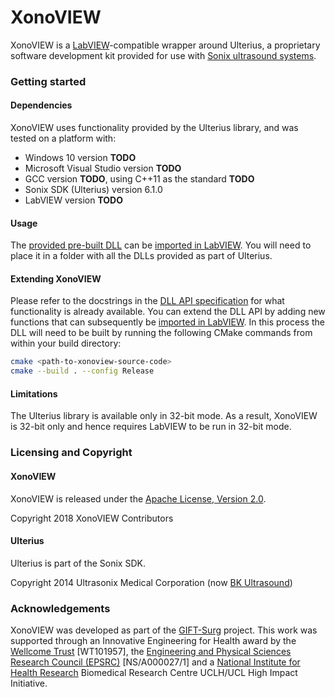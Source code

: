 # XonoVIEW

XonoVIEW is a [LabVIEW][labview]-compatible wrapper around Ulterius, a proprietary software development kit provided
for use with [Sonix ultrasound systems][sonix].

[labview]: https://www.ni.com/labview
[sonix]: https://www.bkmedical.com/


### Getting started

#### Dependencies

XonoVIEW uses functionality provided by the Ulterius library, and was tested on a platform with:

- Windows 10 version **TODO**
- Microsoft Visual Studio version **TODO**
- GCC version **TODO**, using C++11 as the standard **TODO**
- Sonix SDK (Ulterius) version 6.1.0
- LabVIEW version **TODO**

#### Usage

The [provided pre-built DLL][xonoview-dll] can be [imported in LabVIEW][labview-howto].
You will need to place it in a folder with all the DLLs provided as part of Ulterius.

[xonoview-dll]: ./lib/xonoview.dll
[labview-howto]: ./doc/labview.md

#### Extending XonoVIEW

Please refer to the docstrings in the [DLL API specification][xonoview-api] for what functionality is already
available.
You can extend the DLL API by adding new functions that can subsequently be
[imported in LabVIEW][labview-howto].
In this process the DLL will need to be built by running the following CMake commands from within your
build directory:

```bash
cmake <path-to-xonoview-source-code>
cmake --build . --config Release
```

[xonoview-api]: ./api/xonoview.h
[xonoview-howto]: ./doc/build.md

#### Limitations

The Ulterius library is available only in 32-bit mode.
As a result, XonoVIEW is 32-bit only and hence requires LabVIEW to be run in 32-bit mode.


### Licensing and Copyright

#### XonoVIEW

XonoVIEW is released under the [Apache License, Version 2.0][license].

Copyright 2018 XonoVIEW Contributors

[license]: ./LICENSE

#### Ulterius

Ulterius is part of the Sonix SDK.

Copyright 2014 Ultrasonix Medical Corporation (now [BK Ultrasound][sonix])


### Acknowledgements

XonoVIEW was developed as part of the [GIFT-Surg][gift-surg] project.
This work was supported through an Innovative Engineering for Health award by the [Wellcome Trust][wt] [WT101957], the
[Engineering and Physical Sciences Research Council (EPSRC)][epsrc] [NS/A000027/1] and a [National Institute for Health
Research][nihr] Biomedical Research Centre UCLH/UCL High Impact Initiative.

[gift-surg]: http://www.gift-surg.ac.uk
[wt]: https://wellcome.ac.uk/
[epsrc]: https://epsrc.ukri.org/
[nihr]: https://www.nihr.ac.uk/
